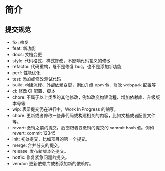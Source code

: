 # 简介
## 提交规范
- fix: 修复
- feat: 新功能
- docs: 文档变更
- style: 代码格式、样式修改，不影响代码含义的修改
- refactor: 代码重构，既不是修复 bug，也不是添加新功能
- perf: 性能优化
- test: 添加或修改测试代码
- build: 构建流程、外部依赖变更，例如升级 npm 包、修改 webpack 配置等
- ci: 修改 CI 配置、脚本
- chore: 不属于以上类型的其他修改，例如改变构建流程、增加依赖库、升级版本号等
- wip: 表示提交仍在进行中，Work In Progress 的缩写。
- chore: 更新或者修改一些非代码或构建相关的内容，比如文档或者配置文件等。
- revert: 撤销之前的提交，后面跟着要撤销的提交的 commit hash 值。例如 revert: commit 12345
- init: 初始提交，比如项目的第一个提交。
- merge: 合并分支的提交。
- release: 发布新版本的提交。
- hotfix: 修复紧急问题的提交。
- vendor: 更新依赖库或者添加新的依赖库。